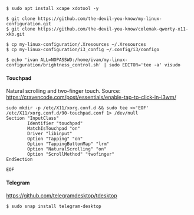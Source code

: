 ```
$ sudo apt install xcape xdotool -y

$ git clone https://github.com/the-devil-you-know/my-linux-configuration.git
$ git clone https://github.com/the-devil-you-know/colemak-qwerty-x11-xkb.git

$ cp my-linux-configuration/.Xresources ~/.Xresources
$ cp my-linux-configuration/i3_config ~/.config/i3/configo

$ echo 'ivan ALL=NOPASSWD:/home/ivan/my-linux-configuration/brightness_control.sh' | sudo EDITOR='tee -a' visudo
```


#### Touchpad

Natural scrolling and two-finger touch. Source: https://cravencode.com/post/essentials/enable-tap-to-click-in-i3wm/

```
sudo mkdir -p /etc/X11/xorg.conf.d && sudo tee <<'EOF' /etc/X11/xorg.conf.d/90-touchpad.conf 1> /dev/null
Section "InputClass"
        Identifier "touchpad"
        MatchIsTouchpad "on"
        Driver "libinput"
        Option "Tapping" "on"
        Option "TappingButtonMap" "lrm"
        Option "NaturalScrolling" "on"
        Option "ScrollMethod" "twofinger"
EndSection

EOF
```

#### Telegram

https://github.com/telegramdesktop/tdesktop

```
$ sudo snap install telegram-desktop
```

